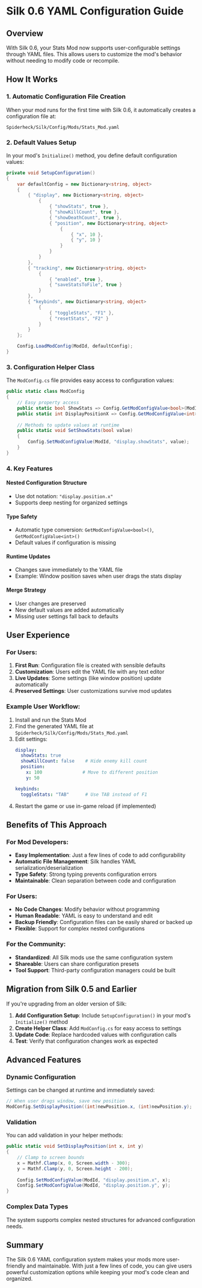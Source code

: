 # Silk 0.6 YAML Configuration Guide

## Overview

With Silk 0.6, your Stats Mod now supports user-configurable settings through YAML files. This allows users to customize the mod's behavior without needing to modify code or recompile.

## How It Works

### 1. **Automatic Configuration File Creation**

When your mod runs for the first time with Silk 0.6, it automatically creates a configuration file at:
```
Spiderheck/Silk/Config/Mods/Stats_Mod.yaml
```

### 2. **Default Values Setup**

In your mod's `Initialize()` method, you define default configuration values:

```csharp
private void SetupConfiguration()
{
    var defaultConfig = new Dictionary<string, object>
    {
        { "display", new Dictionary<string, object>
            {
                { "showStats", true },
                { "showKillCount", true },
                { "showDeathCount", true },
                { "position", new Dictionary<string, object>
                    {
                        { "x", 10 },
                        { "y", 10 }
                    }
                }
            }
        },
        { "tracking", new Dictionary<string, object>
            {
                { "enabled", true },
                { "saveStatsToFile", true }
            }
        },
        { "keybinds", new Dictionary<string, object>
            {
                { "toggleStats", "F1" },
                { "resetStats", "F2" }
            }
        }
    };

    Config.LoadModConfig(ModId, defaultConfig);
}
```

### 3. **Configuration Helper Class**

The `ModConfig.cs` file provides easy access to configuration values:

```csharp
public static class ModConfig
{
    // Easy property access
    public static bool ShowStats => Config.GetModConfigValue<bool>(ModId, "display.showStats", true);
    public static int DisplayPositionX => Config.GetModConfigValue<int>(ModId, "display.position.x", 10);
    
    // Methods to update values at runtime
    public static void SetShowStats(bool value)
    {
        Config.SetModConfigValue(ModId, "display.showStats", value);
    }
}
```

### 4. **Key Features**

#### **Nested Configuration Structure**
- Use dot notation: `"display.position.x"`
- Supports deep nesting for organized settings

#### **Type Safety**  
- Automatic type conversion: `GetModConfigValue<bool>()`, `GetModConfigValue<int>()`
- Default values if configuration is missing

#### **Runtime Updates**
- Changes save immediately to the YAML file
- Example: Window position saves when user drags the stats display

#### **Merge Strategy**
- User changes are preserved
- New default values are added automatically
- Missing user settings fall back to defaults

## User Experience

### For Users:
1. **First Run**: Configuration file is created with sensible defaults
2. **Customization**: Users edit the YAML file with any text editor
3. **Live Updates**: Some settings (like window position) update automatically
4. **Preserved Settings**: User customizations survive mod updates

### Example User Workflow:
1. Install and run the Stats Mod
2. Find the generated YAML file at `Spiderheck/Silk/Config/Mods/Stats_Mod.yaml`
3. Edit settings:
   ```yaml
   display:
     showStats: true
     showKillCount: false    # Hide enemy kill count
     position:
       x: 100               # Move to different position
       y: 50
   
   keybinds:
     toggleStats: "TAB"      # Use TAB instead of F1
   ```
4. Restart the game or use in-game reload (if implemented)

## Benefits of This Approach

### **For Mod Developers:**
- **Easy Implementation**: Just a few lines of code to add configurability  
- **Automatic File Management**: Silk handles YAML serialization/deserialization
- **Type Safety**: Strong typing prevents configuration errors
- **Maintainable**: Clean separation between code and configuration

### **For Users:**
- **No Code Changes**: Modify behavior without programming
- **Human Readable**: YAML is easy to understand and edit
- **Backup Friendly**: Configuration files can be easily shared or backed up
- **Flexible**: Support for complex nested configurations

### **For the Community:**
- **Standardized**: All Silk mods use the same configuration system
- **Shareable**: Users can share configuration presets
- **Tool Support**: Third-party configuration managers could be built

## Migration from Silk 0.5 and Earlier

If you're upgrading from an older version of Silk:

1. **Add Configuration Setup**: Include `SetupConfiguration()` in your mod's `Initialize()` method
2. **Create Helper Class**: Add `ModConfig.cs` for easy access to settings  
3. **Update Code**: Replace hardcoded values with configuration calls
4. **Test**: Verify that configuration changes work as expected

## Advanced Features

### **Dynamic Configuration**
Settings can be changed at runtime and immediately saved:
```csharp
// When user drags window, save new position
ModConfig.SetDisplayPosition((int)newPosition.x, (int)newPosition.y);
```

### **Validation**
You can add validation in your helper methods:
```csharp
public static void SetDisplayPosition(int x, int y)
{
    // Clamp to screen bounds
    x = Mathf.Clamp(x, 0, Screen.width - 300);
    y = Mathf.Clamp(y, 0, Screen.height - 200);
    
    Config.SetModConfigValue(ModId, "display.position.x", x);
    Config.SetModConfigValue(ModId, "display.position.y", y);
}
```

### **Complex Data Types**
The system supports complex nested structures for advanced configuration needs.

## Summary

The Silk 0.6 YAML configuration system makes your mods more user-friendly and maintainable. With just a few lines of code, you can give users powerful customization options while keeping your mod's code clean and organized.
